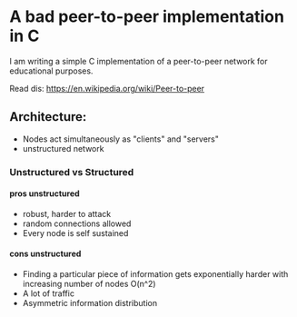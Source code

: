 # A bad peer-to-peer implementation in C

I am writing a simple C implementation of a peer-to-peer network for educational purposes. 

Read dis:
https://en.wikipedia.org/wiki/Peer-to-peer

## Architecture: 
* Nodes act simultaneously as "clients" and "servers"
* unstructured network

### Unstructured vs Structured
#### pros unstructured
* robust, harder to attack
* random connections allowed
* Every node is self sustained

#### cons unstructured
* Finding a particular piece of information gets exponentially harder with increasing number of nodes O(n^2)
* A lot of traffic
* Asymmetric information distribution 


